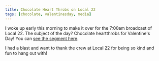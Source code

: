 ```yaml
---
title: Chocolate Heart Throbs on Local 22
tags: [chocolate, valentinesday, media]
---
```


I woke up early this morning to make it over for the 7:00am broadcast of Local 22. The subject of the day? Chocolate heartthrobs for Valentine's Day! You can [see the segment here](http://www.mychamplainvalley.com/news/lake-champlain-chocolates-has-valentines-ideas-on-local-22).

I had a blast and want to thank the crew at Local 22 for being so kind and fun to hang out with!
